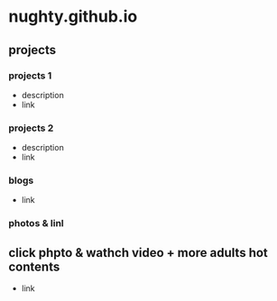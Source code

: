 # nughty.github.io

## projects
### projects 1
- description
- link

### projects 2
- description
- link


### blogs
- link 

### photos & linl
## click phpto & wathch video + more adults hot contents
- link
